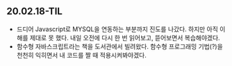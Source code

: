 ## 20.02.18-TIL

- 드디어 Javascript로 MYSQL을 연동하는 부분까지 진도를 나갔다. 하지만 아직 이해를 제대로 못 했다. 내일 오전에 다시 한 번 읽어보고, 뜯어보면서 복습해야겠다.
- 함수형 자바스크립트라는 책을 도서관에서 빌려왔다. 함수형 프로그래밍 기법(?)을 천천히 익히면서 내 코드를 짤 때 적용시켜봐야겠다.